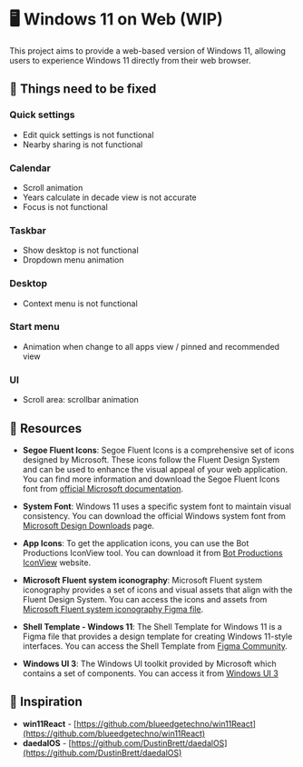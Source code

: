 # 🖥️ Windows 11 on Web (WIP)

This project aims to provide a web-based version of Windows 11, allowing users to experience Windows 11 directly from their web browser.

## 🚀 Things need to be fixed

### Quick settings

- Edit quick settings is not functional
- Nearby sharing is not functional

### Calendar

- Scroll animation
- Years calculate in decade view is not accurate
- Focus is not functional

### Taskbar

- Show desktop is not functional
- Dropdown menu animation

### Desktop

- Context menu is not functional

### Start menu

- Animation when change to all apps view / pinned and recommended view

### UI

- Scroll area: scrollbar animation

## 📃 Resources

- **Segoe Fluent Icons**: Segoe Fluent Icons is a comprehensive set of icons designed by Microsoft. These icons follow the Fluent Design System and can be used to enhance the visual appeal of your web application. You can find more information and download the Segoe Fluent Icons font from [official Microsoft documentation](https://learn.microsoft.com/en-us/windows/apps/design/style/segoe-fluent-icons-font).

- **System Font**: Windows 11 uses a specific system font to maintain visual consistency. You can download the official Windows system font from [Microsoft Design Downloads](https://learn.microsoft.com/en-us/windows/apps/design/downloads/#fonts) page.

- **App Icons**: To get the application icons, you can use the Bot Productions IconView tool. You can download it from [Bot Productions IconView](https://www.botproductions.com/iconview/download.html) website.

- **Microsoft Fluent system iconography**: Microsoft Fluent system iconography provides a set of icons and visual assets that align with the Fluent Design System. You can access the icons and assets from [Microsoft Fluent system iconography Figma file](https://www.figma.com/community/file/836835755999342788).

- **Shell Template - Windows 11**: The Shell Template for Windows 11 is a Figma file that provides a design template for creating Windows 11-style interfaces. You can access the Shell Template from [Figma Community](https://www.figma.com/community/file/1035524331682993208).

- **Windows UI 3**: The Windows UI toolkit provided by Microsoft which contains a set of components. You can access it from [Windows UI 3](https://www.figma.com/community/file/1159947337437047524)

## 💖 Inspiration

- **win11React** - [https://github.com/blueedgetechno/win11React](https://github.com/blueedgetechno/win11React)
- **daedalOS** - [https://github.com/DustinBrett/daedalOS](https://github.com/DustinBrett/daedalOS)
